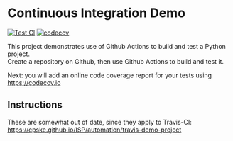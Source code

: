 Continuous Integration Demo
==
[![Test Cl](https://github.com/pinpimarn/demo-pyci/actions/workflows/run_test.yml/badge.svg)](https://github.com/pinpimarn/demo-pyci/actions/workflows/run_test.yml)
[![codecov](https://codecov.io/gh/pinpimarn/demo-pyci/branch/master/graph/badge.svg?token=ZGY4JEXHN4)](https://codecov.io/gh/pinpimarn/demo-pyci)

This project demonstrates use of Github Actions to build and test a Python project.  
Create a repository on Github, then use Github Actions to build and test it.

Next: you will add an online code coverage report for your tests using <https://codecov.io>

## Instructions

These are somewhat out of date, since they apply to Travis-CI:
<https://cpske.github.io/ISP/automation/travis-demo-project>


